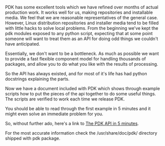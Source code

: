 PDK has some excellent tools which we have refined over months of actual production work. It works well for us, making repositories and installable media. We feel that we are reasonable representatives of the general case. However, Linux distribution repositories and installer media tend to be filled with little hacks to solve local problems. From the beginning we've kept the pdk modules exposed to any python script, expecting that at some point someone will want to treat them as an API for doing odd things we couldn't have anticipated.

Essentially, we don't want to be a bottleneck. As much as possible we want to provide a fast flexible component model for handling thousands of packages, and allow you to do what you like with the results of processing.

So the API has always existed, and for most of it's life has had python docstrings explaining the parts.

Now we have a document included with PDK which shows through example scripts how to put the pieces of the api together to do some useful things. The scripts are verified to work each time we release PDK.

You should be able to read through the first example in 5 minutes and it might even solve an immediate problem for you.

So, without further ado, here's a link to [The PDK API in 5 minutes](api-in-5min.fw).

For the most accurate information check the /usr/share/doc/pdk/ directory shipped with pdk package. 
